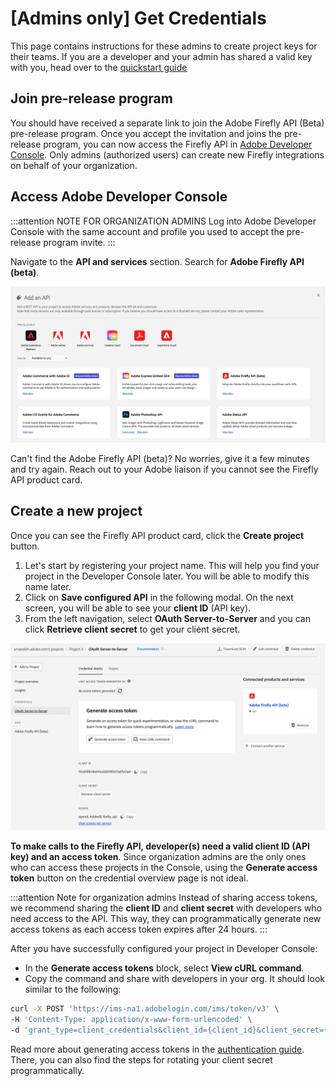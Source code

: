 # [Admins only] Get Credentials

<InlineAlert variant="warning" slots="text" />

This page contains instructions for these admins to create project keys for their teams. If you are a developer and your admin has shared a valid key with you, head over to the [quickstart guide](../index.md)

## Join pre-release program

You should have received a separate link to join the Adobe Firefly API (Beta) pre-release program. Once you accept the invitation and joins the pre-release program, you can now access the Firefly API in [Adobe Developer Console](https://developer.adobe.com/console). Only admins (authorized users) can create new Firefly integrations on behalf of your organization.

## Access Adobe Developer Console

:::attention NOTE FOR ORGANIZATION ADMINS
Log into Adobe Developer Console with the same account and profile you used to accept the pre-release program invite.
:::

Navigate to the __API and services__ section. Search for __Adobe Firefly API (beta)__.

![API and services page - Firefly API card](../../images/firefly_api_card.png)

Can't find the Adobe Firefly API (beta)? No worries, give it a few minutes and try again. Reach out to your Adobe liaison if you cannot see the Firefly API product card.

## Create a new project

Once you can see the Firefly API product card, click the __Create project__ button.

1. Let's start by registering your project name. This will help you find your project in the Developer Console later. You will be able to modify this name later.
2. Click on __Save configured API__ in the following modal. On the next screen, you will be able to see your __client ID__ (API key).
3. From the left navigation, select __OAuth Server-to-Server__ and you can click __Retrieve client secret__ to get your client secret.

![OAuth Server-to-Server credential page](../../images/credential_page.png)

__To make calls to the Firefly API, developer(s) need a valid client ID (API key) and an access token__. Since organization admins are the only ones who can access these projects in the Console, using the __Generate access token__ button on the credential overview page is not ideal.

:::attention Note for organization admins
Instead of sharing access tokens, we recommend sharing the __client ID__ and __client secret__ with developers who need access to the API. This way, they can programmatically generate new access tokens as each access token expires after 24 hours.
:::

After you have successfully configured your project in Developer Console:

- In the __Generate access tokens__ block, select __View cURL command__.
- Copy the command and share with developers in your org. It should look similar to the following:

```bash
curl -X POST 'https://ims-na1.adobelogin.com/ims/token/v3' \
-H 'Content-Type: application/x-www-form-urlencoded' \
-d 'grant_type=client_credentials&client_id={client_id}&client_secret={client_secret}&scope=openid,AdobeID,firefly_enterprise,firefly_api'
```

Read more about generating access tokens in the [authentication guide](../authentication/index.md). There, you can also find the steps for rotating your client secret programmatically.

